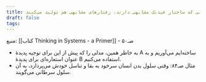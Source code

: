 ```yaml
---
title: سیستم‌هایی که ساختار فیدبک مشابهی دارند، رفتارهای مشابهی هم تولید می‌کنند
draft: false
tags:
---
```

منبع: [[کتاب Thinking in Systems - a Primer]] - صـ۵۰

- به خاطر همین، مدلی را که پیش از این برای توجیه پدیدهٔ A ساخته‌ایم می‌آوریم و به عنوان استعاره‌ای برای پدیدهٔ B استفاده می‌کنیم.
- مثال صـ۸۴: وقتی سلول بدن انسان سرخود به بقا و تناسل خودش می‌پردازد، به آن سلول سرطانی می‌گویند.